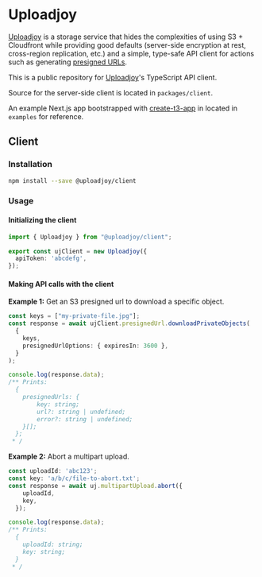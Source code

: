 # Uploadjoy

[Uploadjoy](https://uploadjoy.com) is a storage service that hides the complexities of using
S3 + Cloudfront while providing good defaults (server-side encryption at rest, cross-region replication, etc.) and
a simple, type-safe API client for actions such as generating [presigned URLs](https://docs.aws.amazon.com/AmazonS3/latest/userguide/ShareObjectPreSignedURL.html).

This is a public repository for [Uploadjoy](https://uploadjoy.com)'s TypeScript API client.

Source for the server-side client is located in `packages/client`.

An example Next.js app bootstrapped with [create-t3-app](https://create.t3.gg/) in located in `examples` for reference.

## Client

### Installation

```bash
npm install --save @uploadjoy/client
```

### Usage

#### Initializing the client

```ts
import { Uploadjoy } from "@uploadjoy/client";

export const ujClient = new Uploadjoy({
  apiToken: 'abcdefg',
});
```

#### Making API calls with the client

**Example 1:** Get an S3 presigned url to download a specific object.

```ts
const keys = ["my-private-file.jpg"];
const response = await ujClient.presignedUrl.downloadPrivateObjects(
  {
    keys,
    presignedUrlOptions: { expiresIn: 3600 },
  }
);

console.log(response.data);
/** Prints:
  {
    presignedUrls: {
        key: string;
        url?: string | undefined;
        error?: string | undefined;
    }[];
  };
 * /
```

**Example 2:** Abort a multipart upload.

```ts
const uploadId: 'abc123';
const key: 'a/b/c/file-to-abort.txt';
const response = await uj.multipartUpload.abort({
    uploadId,
    key,
  });

console.log(response.data);
/** Prints:
  {
    uploadId: string;
    key: string;
  }
 * /
```
